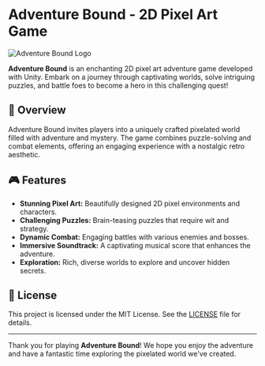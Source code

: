 # Adventure Bound - 2D Pixel Art Game

![Adventure Bound Logo](https://firebasestorage.googleapis.com/v0/b/test-firebase-ha.appspot.com/o/player2.png?alt=media&token=2ab3d485-739d-4502-bd14-d14bddbc155a)

**Adventure Bound** is an enchanting 2D pixel art adventure game developed with Unity. Embark on a journey through captivating worlds, solve intriguing puzzles, and battle foes to become a hero in this challenging quest!

## 📖 Overview

Adventure Bound invites players into a uniquely crafted pixelated world filled with adventure and mystery. The game combines puzzle-solving and combat elements, offering an engaging experience with a nostalgic retro aesthetic.

## 🎮 Features

- **Stunning Pixel Art:** Beautifully designed 2D pixel environments and characters.
- **Challenging Puzzles:** Brain-teasing puzzles that require wit and strategy.
- **Dynamic Combat:** Engaging battles with various enemies and bosses.
- **Immersive Soundtrack:** A captivating musical score that enhances the adventure.
- **Exploration:** Rich, diverse worlds to explore and uncover hidden secrets.

## 📜 License

This project is licensed under the MIT License. See the [LICENSE](LICENSE) file for details.

---

Thank you for playing **Adventure Bound**! We hope you enjoy the adventure and have a fantastic time exploring the pixelated world we've created.
